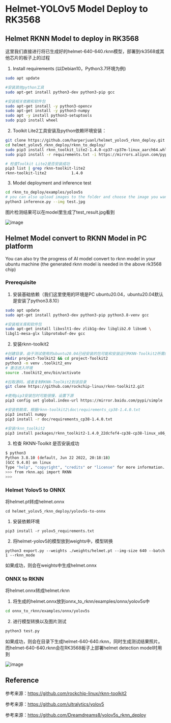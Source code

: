 # Helmet-YOLOv5 Model Deploy to RK3568

## Helmet RKNN Model to deploy in RK3568

这里我们直接进行将已生成好的helmet-640-640.rknn模型，部署到rk3568或其他芯片的板子上的过程

1. Install requirements (以Debian10，Python3.7环境为例)

```bash
sudo apt update

#安装其他python工具
sudo apt-get install python3-dev python3-pip gcc

#安装相关依赖和软件包
sudo apt-get install -y python3-opencv
sudo apt-get install -y python3-numpy
sudo apt -y install python3-setuptools
sudo pip3 install wheel
```

2. Toolkit Lite2工具安装及python依赖环境安装：

```bash
git clone https://github.com/harperjuanl/helmet_yolov5_rknn_deploy.git
cd helmet_yolov5_rknn_deploy/rknn_to_deploy/
sudo pip3 install rknn_toolkit_lite2-1.4.0-cp37-cp37m-linux_aarch64.whl
sudo pip3 install -r requirements.txt -i https://mirrors.aliyun.com/pypi/simple/

# 检查Toolkit Lite2是否安装成功
pip3 list | grep rknn-toolkit-lite2
rknn-toolkit-lite2           1.4.0
```

3. Model deployment and inference test

```bash
cd rknn_to_deploy/examples/yolov5s
# you can also upload images to the folder and choose the image you want to detect
python3 inference.py --img test.jpg  
```

图片检测结果可以在model里生成了test_result.jpg看到

![image](https://github.com/harperjuanl/helmet_yolov5_rknn_deploy/blob/main/imgs/rknn_inference.png)

## Helmet Model convert to RKNN Model in PC platform

You can also try the progress of AI model convert to rknn model in your ubuntu machine (the generated rknn model is needed in the above rk3568 chip)

### Prerequisite

1. 安装基础依赖（我们这里使用的环境是PC ubuntu20.04，ubuntu20.04默认是安装了python3.8.10）

```bash
sudo apt update
sudo apt-get install python3-dev python3-pip python3.8-venv gcc

#安装相关库和软件包
sudo apt-get install libxslt1-dev zlib1g-dev libglib2.0 libsm6 \
libgl1-mesa-glx libprotobuf-dev gcc
```

2. 安装rknn-toolkit2

```bash
#创建目录，由于测试使用的ubuntu20.04已经安装的包可能和安装运行RKNN-Toolkit2所需的包版本不同,为避免其他问题，这里使用python venv隔离环境
mkdir project-Toolkit2 && cd project-Toolkit2
python3 -m venv .toolkit2_env
# 激活进入环境
source .toolkit2_env/bin/activate

#拉取源码，或者复制RKNN-Toolkit2到该目录
git clone https://github.com/rockchip-linux/rknn-toolkit2.git

#使用pip3安装包时可能很慢，设置下源
pip3 config set global.index-url https://mirror.baidu.com/pypi/simple

#安装依赖库，根据rknn-toolkit2\doc\requirements_cp38-1.4.0.txt
pip3 install numpy
pip3 install -r doc/requirements_cp38-1.4.0.txt

#安装rknn_toolkit2
pip3 install packages/rknn_toolkit2-1.4.0_22dcfef4-cp38-cp38-linux_x86_64.whl

```

3. 检查 RKNN-Toolkit 是否安装成功

```bash
$ python3 
Python 3.8.10 (default, Jun 22 2022, 20:18:18)
[GCC 9.4.0] on linux
Type "help", "copyright", "credits" or "license" for more information.
>>> from rknn.api import RKNN
>>>
```

### Helmet Yolov5 to ONNX

将helmet.pt转成helmet.onnx

```
cd helmet_yolov5_rknn_deploy/yolov5s-to-onnx
```

1. 安装依赖环境

```
pip3 install -r yolov5_requirements.txt
```

2. 将helmet-yolov5的模型放到weights中，模型转换

```
python3 export.py --weights ./weights/helmet.pt --img-size 640 --batch 1 --rknn_mode
```

如果成功，则会在weights中生成helmet.onnx

### ONNX to RKNN

将helmet.onnx转成helmet.rknn

1. 将生成的helmet.onnx放到onnx_to_rknn/examples/onnx/yolov5s中

```bash
cd onnx_to_rknn/examples/onnx/yolov5s
```

2. 进行模型转换以及图片测试

```bash
python3 test.py
```

如果成功，则会在目录下生成helmet-640-640.rknn，同时生成测试结果照片。而helmet-640-640.rknn会在RK3568板子上部署helmet detection model时用到

![image](https://github.com/harperjuanl/helmet_yolov5_rknn_deploy/blob/main/imgs/rknn_convert.png)

## Reference

参考来源：https://github.com/rockchip-linux/rknn-toolkit2

参考来源：https://github.com/ultralytics/yolov5

参考来源：https://github.com/Dreamdreams8/yolov5s_rknn_deploy
